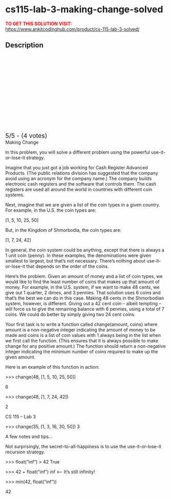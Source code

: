 # cs115-lab-3-making-change-solved



**<span style='color:red'>TO GET THIS SOLUTION VISIT:</span>** https://www.ankitcodinghub.com/product/cs-115-lab-3-solved/

<h2>Description</h2>



<div class="kk-star-ratings kksr-auto kksr-align-center kksr-valign-top" data-payload="{&quot;align&quot;:&quot;center&quot;,&quot;id&quot;:&quot;127965&quot;,&quot;slug&quot;:&quot;default&quot;,&quot;valign&quot;:&quot;top&quot;,&quot;ignore&quot;:&quot;&quot;,&quot;reference&quot;:&quot;auto&quot;,&quot;class&quot;:&quot;&quot;,&quot;count&quot;:&quot;4&quot;,&quot;legendonly&quot;:&quot;&quot;,&quot;readonly&quot;:&quot;&quot;,&quot;score&quot;:&quot;5&quot;,&quot;starsonly&quot;:&quot;&quot;,&quot;best&quot;:&quot;5&quot;,&quot;gap&quot;:&quot;4&quot;,&quot;greet&quot;:&quot;Rate this product&quot;,&quot;legend&quot;:&quot;5\/5 - (4 votes)&quot;,&quot;size&quot;:&quot;24&quot;,&quot;title&quot;:&quot;CS115 Lab 3-Making Change Solved&quot;,&quot;width&quot;:&quot;138&quot;,&quot;_legend&quot;:&quot;{score}\/{best} - ({count} {votes})&quot;,&quot;font_factor&quot;:&quot;1.25&quot;}">
            
<div class="kksr-stars">
    
<div class="kksr-stars-inactive">
            <div class="kksr-star" data-star="1" style="padding-right: 4px">
            

<div class="kksr-icon" style="width: 24px; height: 24px;"></div>
        </div>
            <div class="kksr-star" data-star="2" style="padding-right: 4px">
            

<div class="kksr-icon" style="width: 24px; height: 24px;"></div>
        </div>
            <div class="kksr-star" data-star="3" style="padding-right: 4px">
            

<div class="kksr-icon" style="width: 24px; height: 24px;"></div>
        </div>
            <div class="kksr-star" data-star="4" style="padding-right: 4px">
            

<div class="kksr-icon" style="width: 24px; height: 24px;"></div>
        </div>
            <div class="kksr-star" data-star="5" style="padding-right: 4px">
            

<div class="kksr-icon" style="width: 24px; height: 24px;"></div>
        </div>
    </div>
    
<div class="kksr-stars-active" style="width: 138px;">
            <div class="kksr-star" style="padding-right: 4px">
            

<div class="kksr-icon" style="width: 24px; height: 24px;"></div>
        </div>
            <div class="kksr-star" style="padding-right: 4px">
            

<div class="kksr-icon" style="width: 24px; height: 24px;"></div>
        </div>
            <div class="kksr-star" style="padding-right: 4px">
            

<div class="kksr-icon" style="width: 24px; height: 24px;"></div>
        </div>
            <div class="kksr-star" style="padding-right: 4px">
            

<div class="kksr-icon" style="width: 24px; height: 24px;"></div>
        </div>
            <div class="kksr-star" style="padding-right: 4px">
            

<div class="kksr-icon" style="width: 24px; height: 24px;"></div>
        </div>
    </div>
</div>
                

<div class="kksr-legend" style="font-size: 19.2px;">
            5/5 - (4 votes)    </div>
    </div>
Making Change

In this problem, you will solve a different problem using the powerful use-it-or-lose-it strategy.

Imagine that you just got a job working for Cash Register Advanced Products. (The public relations division has suggested that the company avoid using an acronym for the company name.) The company builds electronic cash registers and the software that controls them. The cash registers are used all around the world in countries with different coin systems.

Next, imagine that we are given a list of the coin types in a given country. For example, in the U.S. the coin types are:

[1, 5, 10, 25, 50]

But, in the Kingdom of Shmorbodia, the coin types are:

[1, 7, 24, 42]

In general, the coin system could be anything, except that there is always a 1 unit coin (penny). In these examples, the denominations were given smallest to largest, but that’s not necessary. There’s nothing about use-it-or-lose-it that depends on the order of the coins.

Here’s the problem. Given an amount of money and a list of coin types, we would like to find the least number of coins that makes up that amount of money. For example, in the U.S. system, if we want to make 48 cents, we give out 1 quarter, 2 dimes, and 3 pennies. That solution uses 6 coins and that’s the best we can do in this case. Making 48 cents in the Shmorbodian system, however, is different. Giving out a 42 cent coin – albeit tempting – will force us to give the remaining balance with 6 pennies, using a total of 7 coins. We could do better by simply giving two 24 cent coins.

Your first task is to write a function called change(amount, coins) where amount is a non-negative integer indicating the amount of money to be made and coins is a list of coin values with 1 always being in the list when we first call the function. (This ensures that it is always possible to make change for any positive amount.) The function should return a non-negative integer indicating the minimum number of coins required to make up the given amount.

Here is an example of this function in action:

&gt;&gt;&gt; change(48, [1, 5, 10, 25, 50])

6

&gt;&gt;&gt; change(48, [1, 7, 24, 42])

2

CS 115 – Lab 3

&gt;&gt;&gt; change(35, [1, 3, 16, 30, 50]) 3

A few notes and tips…

Not surprisingly, the secret-to-all-happiness is to use the use-it-or-lose-it recursion strategy.

&gt;&gt;&gt; float(“inf”) &gt; 42 True

&gt;&gt;&gt; 42 + float(“inf”) inf &lt;– It’s still infinity!

&gt;&gt;&gt; min(42, float(“inf”))

42
